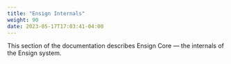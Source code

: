 ```yaml
---
title: "Ensign Internals"
weight: 90
date: 2023-05-17T17:03:41-04:00
---
```


This section of the documentation describes Ensign Core &mdash; the internals of the Ensign system.
